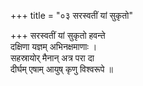 +++
title = "०३ सरस्वतीं यां सुकृतो"

+++
सरस्वतीं यां सुकृतो हवन्ते  
दक्षिणा यज्ञम् अभिनक्षमाणाः ।  
सहस्रायोर् मैनान् अत्र परा दा  
दीर्घम् एषाम् आयुष् कृणु विश्वरूपे ॥